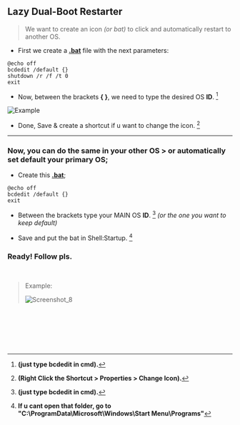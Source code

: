 ## Lazy Dual-Boot Restarter
> We want to create an icon _(or bat)_ to click and automatically restart to another OS.


- First we create a **[.bat](https://github.com/gzmatte/Dual-Boot/releases/download/1/bat.bat)** file with the next parameters:
```
@echo off
bcdedit /default {}
shutdown /r /f /t 0
exit
```
- Now, between the brackets **{ }**, we need to type the desired OS **ID**. [^1]
[^1]: **(just type bcdedit in cmd).**

![Example](https://github.com/gzmatte/Dual-Boot/assets/117684932/04b9a821-99e3-4bb7-9242-3cf1bd5aec9d)

- Done, Save & create a shortcut if u want to change the icon. [^2]
[^2]: **(Right Click the Shortcut > Properties > Change Icon).**

-----

### Now, you can do the same in your other OS > or automatically set default your primary OS;

- Create this **[.bat](https://github.com/gzmatte/Dual-Boot/releases/download/1/start-bcd.bat)**;
```
@echo off
bcdedit /default {}
exit
```
- Between the brackets type your MAIN OS **ID**. [^1] _(or the one you want to keep default)_

- Save and put the bat in Shell:Startup. [^3]

[^3]: **If u cant open that folder, go to "C:\ProgramData\Microsoft\Windows\Start Menu\Programs"**

### Ready! Follow pls.

</br>

>  Example:
> 
>  ![Screenshot_8](https://github.com/gzmatte/Dual-Boot/assets/117684932/fdca03b2-2ea5-44d6-8585-cb9f32bb9459)

</br>

</br>

</br>

</br>

</br>


